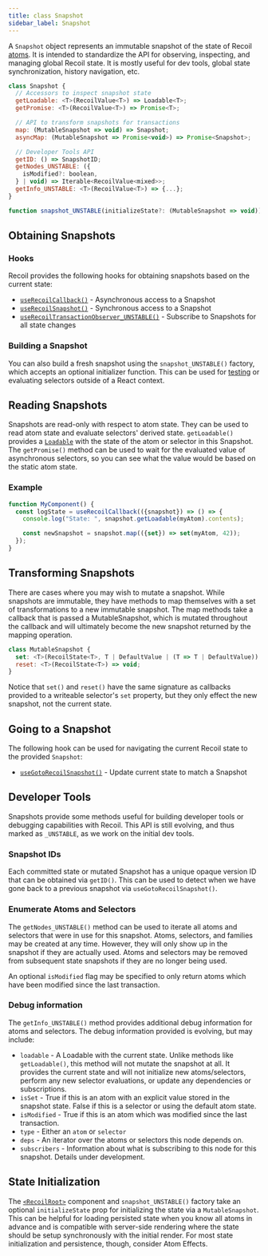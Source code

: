```yaml
---
title: class Snapshot
sidebar_label: Snapshot
---
```


A `Snapshot` object represents an immutable snapshot of the state of Recoil [atoms](/docs/api-reference/core/atom).  It is intended to standardize the API for observing, inspecting, and managing global Recoil state.  It is mostly useful for dev tools, global state synchronization, history navigation, etc.

```jsx
class Snapshot {
  // Accessors to inspect snapshot state
  getLoadable: <T>(RecoilValue<T>) => Loadable<T>;
  getPromise: <T>(RecoilValue<T>) => Promise<T>;

  // API to transform snapshots for transactions
  map: (MutableSnapshot => void) => Snapshot;
  asyncMap: (MutableSnapshot => Promise<void>) => Promise<Snapshot>;

  // Developer Tools API
  getID: () => SnapshotID;
  getNodes_UNSTABLE: ({
    isModified?: boolean,
  } | void) => Iterable<RecoilValue<mixed>>;
  getInfo_UNSTABLE: <T>(RecoilValue<T>) => {...};
}

function snapshot_UNSTABLE(initializeState?: (MutableSnapshot => void)): Snapshot
```

## Obtaining Snapshots

### Hooks

Recoil provides the following hooks for obtaining snapshots based on the current state:

- [`useRecoilCallback()`](/docs/api-reference/core/useRecoilCallback) - Asynchronous access to a Snapshot
- [`useRecoilSnapshot()`](/docs/api-reference/core/useRecoilSnapshot) - Synchronous access to a Snapshot
- [`useRecoilTransactionObserver_UNSTABLE()`](/docs/api-reference/core/useRecoilTransactionObserver) - Subscribe to Snapshots for all state changes

### Building a Snapshot

You can also build a fresh snapshot using the `snapshot_UNSTABLE()` factory, which accepts an optional initializer function.  This can be used for [testing](/docs/guides/testing) or evaluating selectors outside of a React context.

## Reading Snapshots

Snapshots are read-only with respect to atom state.  They can be used to read atom state and evaluate selectors' derived state.  `getLoadable()` provides a [`Loadable`](/docs/api-reference/core/Loadable) with the state of the atom or selector in this Snapshot.  The `getPromise()` method can be used to wait for the evaluated value of asynchronous selectors, so you can see what the value would be based on the static atom state.

### Example

```jsx
function MyComponent() {
  const logState = useRecoilCallback(({snapshot}) => () => {
    console.log("State: ", snapshot.getLoadable(myAtom).contents);

    const newSnapshot = snapshot.map(({set}) => set(myAtom, 42));
  });
}
```

## Transforming Snapshots

There are cases where you may wish to mutate a snapshot.  While snapshots are immutable, they have methods to map themselves with a set of transformations to a new immutable snapshot.  The map methods take a callback that is passed a MutableSnapshot, which is mutated throughout the callback and will ultimately become the new snapshot returned by the mapping operation.

```jsx
class MutableSnapshot {
  set: <T>(RecoilState<T>, T | DefaultValue | (T => T | DefaultValue)) => void;
  reset: <T>(RecoilState<T>) => void;
}
```

Notice that `set()` and `reset()` have the same signature as callbacks provided to a writeable selector's `set` property, but they only effect the new snapshot, not the current state.

## Going to a Snapshot

The following hook can be used for navigating the current Recoil state to the provided `Snapshot`:
- [`useGotoRecoilSnapshot()`](/docs/api-reference/core/useGotoRecoilSnapshot) - Update current state to match a Snapshot


## Developer Tools

Snapshots provide some methods useful for building developer tools or debugging capabilities with Recoil.  This API is still evolving, and thus marked as `_UNSTABLE`, as we work on the initial dev tools.

### Snapshot IDs

Each committed state or mutated Snapshot has a unique opaque version ID that can be obtained via `getID()`. This can be used to detect when we have gone back to a previous snapshot via `useGotoRecoilSnapshot()`.

### Enumerate Atoms and Selectors

The `getNodes_UNSTABLE()` method can be used to iterate all atoms and selectors that were in use for this snapshot.  Atoms, selectors, and families may be created at any time.  However, they will only show up in the snapshot if they are actually used.  Atoms and selectors may be removed from subsequent state snapshots if they are no longer being used.

An optional `isModified` flag may be specified to only return atoms which have been modified since the last transaction.

### Debug information

The `getInfo_UNSTABLE()` method provides additional debug information for atoms and selectors.  The debug information provided is evolving, but may include:

* `loadable` - A Loadable with the current state.  Unlike methods like `getLoadable()`, this method will not mutate the snapshot at all.  It provides the current state and will not initialize new atoms/selectors, perform any new selector evaluations, or update any dependencies or subscriptions.
* `isSet` - True if this is an atom with an explicit value stored in the snapshot state.  False if this is a selector or using the default atom state.
* `isModified` - True if this is an atom which was modified since the last transaction.
* `type` - Either an `atom` or `selector`
* `deps` - An iterator over the atoms or selectors this node depends on.
* `subscribers` - Information about what is subscribing to this node for this snapshot.  Details under development.

## State Initialization

The [`<RecoilRoot>`](/docs/api-reference/core/RecoilRoot) component and `snapshot_UNSTABLE()` factory take an optional `initializeState` prop for initializing the state via a `MutableSnapshot`.  This can be helpful for loading persisted state when you know all atoms in advance and is compatible with server-side rendering where the state should be setup synchronously with the initial render.  For most state initialization and persistence, though, consider Atom Effects.
